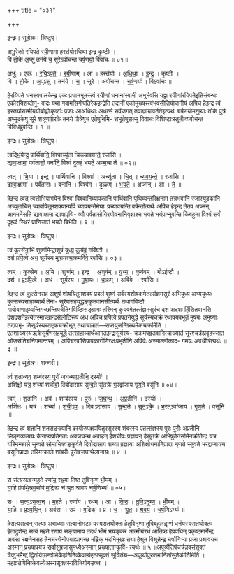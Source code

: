+++
title = "०३१"

+++


इन्द्रः। सुहोत्रः। त्रिष्टुप्।

अभू॒रेको॑ रयिपते रयी॒णामा हस्त॑योरधिथा इन्द्र कृ॒ष्टीः ।  
वि तो॒के अ॒प्सु तन॑ये च॒ सूरेऽवो॑चन्त चर्ष॒णयो॒ विवा॑चः ॥ ०१॥

अभूः॑ । एकः॑ । र॒यि॒ऽप॒ते॒ । र॒यी॒णाम् । आ । हस्त॑योः । अ॒धि॒थाः॒ । इ॒न्द्र॒ । कृ॒ष्टीः ।  
वि । तो॒के । अ॒प्ऽसु । तन॑ये । च॒ । सूरे॑ । अवो॑चन्त । च॒र्ष॒णयः॑ । विऽवा॑चः ॥

हेरयिपते धनस्यपालकेन्द्र एकः प्रधानभूतस्त्वं रयीणां धनानांस्वामी अभूर्भवसि यद्वा रयीणांरयिपतेइतिसंबन्धः एकोरयिशब्दोनु- वादः यथा गवामसिगोपतिरेकइन्द्रेति तदानीं एकोमुख्यस्त्वंभवसीतियोजनीयं अपिच हेइन्द्र त्वं हस्तयोरात्मीययोर्बाह्वोःकृष्टीः प्रजाः आअधिथाः अधत्से सर्वंजगत् तवाज्ञायांवर्ततेइत्यर्थः चर्षणयोमनुष्याः तोके पुत्रे अप्सूदकेषु सूरे शत्रूणांप्रेरके तनये पौत्रेषुच एतेषुनिमि- त्तभूतेषुसत्सु विवाचः विशिष्टाःस्तुतीःव्यवोचन्त विविधंब्रुवन्ति ॥ १ ॥

इन्द्रः। सुहोत्रः। त्रिष्टुप्।

त्वद्भि॒येन्द्र॒ पार्थि॑वानि॒ विश्वाच्यु॑ता चिच्च्यावयन्ते॒ रजां॑सि ।  
द्यावा॒क्षामा॒ पर्व॑तासो॒ वना॑नि॒ विश्वं॑ दृ॒ळ्हं भ॑यते॒ अज्म॒न्ना ते॑ ॥ ०२॥

त्वत् । भि॒या । इ॒न्द्र॒ । पार्थि॑वानि । विश्वा॑ । अच्यु॑ता । चि॒त् । च्य॒व॒य॒न्ते॒ । रजां॑सि ।  
द्यावा॒क्षामा॑ । पर्व॑तासः । वना॑नि । विश्व॑म् । दृ॒ळ्हम् । भ॒य॒ते॒ । अज्म॑न् । आ । ते॒ ॥

हेइन्द्र त्वत् त्वत्तोभियाभयेन विश्वा विश्वानिव्यापकानि पार्थिवानि पृथिव्यन्तरिक्षनाम तत्रभवानि रजांस्युदकानि अच्युताचित् च्यावयितुमशक्यान्यपि च्यावयन्तेमेघाः प्रच्यावयन्ति वर्षन्तीत्यर्थः अपिच हेइन्द्र तेतव अज्मन् आगमनेसति द्यावाक्षामा द्यावापृथि- व्यौ पर्वतासोगिरयोवनानिवृक्षाश्च भयते भयंप्राप्नुवन्ति किंबहुना विश्वं सर्वं दृह्ळं स्थिरं प्राणिजातं भयते बिभेति ॥ २ ॥

इन्द्रः। सुहोत्रः। त्रिष्टुप्।

त्वं कुत्से॑ना॒भि शुष्ण॑मिन्द्रा॒शुषं॑ युध्य॒ कुय॑वं॒ गवि॑ष्टौ ।  
दश॑ प्रपि॒त्वे अध॒ सूर्य॑स्य मुषा॒यश्च॒क्रमवि॑वे॒ रपां॑सि ॥ ०३॥

त्वम् । कुत्से॑न । अ॒भि । शुष्ण॑म् । इ॒न्द्र॒ । अ॒शुष॑म् । यु॒ध्य॒ । कुय॑वम् । गोऽइ॑ष्टौ ।  
दश॑ । प्र॒ऽपि॒त्वे । अध॑ । सूर्य॑स्य । मु॒षा॒यः । च॒क्रम् । अवि॑वेः । रपां॑सि ॥

हेइन्द्र त्वं कुत्सेनसह अशुषं शोषयितुमशक्यं प्रबलं शुष्णं सर्वस्यशोषकमेतत्संज्ञमसुरं अभियुध्य अभ्ययुध्यः कुत्सस्यसाहाय्यार्थं तेना- सुरेणसहयुद्धङ्कृतवानसीत्यर्थः तथागविष्टौ गावोबाणाइष्यन्तिगच्छन्तियत्रेतिगविष्टिःसङ्ग्रामः तस्मिन् कुयवमेतत्संज्ञमसुरंच दश अदशः हिंसितवानसि दंशदशनेइत्येतस्माच्छान्दसेलोटिरूपं अध अपिच प्रपित्वे प्रपतनेयुद्धे सूर्यस्यचक्रं रथावयवभूतं मुषयः अमुष्णाः तदापभृ- तिसूर्यस्यरतएकचक्रोभूत् तथाचाम्रातं—सप्तयुंजन्तिरथमेकचक्रमिति । एतशाख्यस्यऋषेःसूर्येणसहयुद्धे तत्साहाय्यार्थंआगतइन्द्रःसूर्यस्य- चक्रमपहृतवानित्याख्यातं सूरश्चक्रंप्रवृहज्जात ओजसेतिचनिगमान्तरम् । अपिचरपांसिपापकारीणिरक्षःप्रभृतीनि अविवेः अस्माल्लोकाद- गमयः अवधीरित्यर्थः ॥ ३ ॥

इन्द्रः। सुहोत्रः। शक्वरी।

त्वं श॒तान्यव॒ शम्ब॑रस्य॒ पुरो॑ जघन्थाप्र॒तीनि॒ दस्योः॑ ।  
अशि॑क्षो॒ यत्र॒ शच्या॑ शचीवो॒ दिवो॑दासाय सुन्व॒ते सु॑तक्रे भ॒रद्वा॑जाय गृण॒ते वसू॑नि ॥ ०४॥

त्वम् । श॒तानि॑ । अव॑ । शम्ब॑रस्य । पुरः॑ । ज॒घ॒न्थ॒ । अ॒प्र॒तीनि॑ । दस्योः॑ ।  
अशि॑क्षः । यत्र॑ । शच्या॑ । श॒ची॒ऽवः॒ । दिवः॑ऽदासाय । सु॒न्व॒ते । सु॒त॒ऽक्रे॒ । भ॒रत्ऽवा॑जाय । गृ॒ण॒ते । वसू॑नि ॥

हेइन्द्र त्वं शतानि शतसङ्ख्यानि दस्योरुपक्षपयितुरसुरस्य शंबरस्य एतत्संज्ञस्य पुरः पुरीः अप्रतीनि लिङ्गव्यत्ययः केनाप्यप्रतिगताः अवजघन्थ अवाहन् हेशचीवः प्रज्ञावन् हेसुतक्रे अभिषुतेनसोमेनक्रीतेन्द्र यत्र यस्मिन्काले सुन्वते सोमाभिषवङ्कुर्वते दिवोदासाय शच्या प्रज्ञाया अशिक्षोधनानिप्रादाः गृणते स्तुवते भरद्वाजायच वसूनिप्रादाः तस्मिन्काले शांबरीः पुरोवजघन्थेत्यन्वयः ॥ ४ ॥

इन्द्रः। सुहोत्रः। त्रिष्टुप्।

स स॑त्यसत्वन्मह॒ते रणा॑य॒ रथ॒मा ति॑ष्ठ तुविनृम्ण भी॒मम् ।  
या॒हि प्र॑पथि॒न्नव॒सोप॑ म॒द्रिक्प्र च॑ श्रुत श्रावय चर्ष॒णिभ्यः॑ ॥ ०५॥

सः । स॒त्य॒ऽस॒त्व॒न् । म॒ह॒ते । रणा॑य । रथ॑म् । आ । ति॒ष्ठ॒ । तु॒वि॒ऽनृ॒म्ण॒ । भी॒मम् ।  
या॒हि । प्र॒ऽप॒थि॒न् । अव॑सा । उप॑ । म॒द्रिक् । प्र । च॒ । श्रु॒त॒ । श्र॒व॒य॒ । च॒र्ष॒णिऽभ्यः॑ ॥

हेसत्यसत्वन् सत्याः अबाध्याः सत्वानोभटाः यस्यसतथोक्तः हेतुविनृम्ण तुविबहुलन्नृम्णं धनंयस्यसतथोक्तः हेताद्रुशेन्द्र सत्वं महते रणाय सङ्ग्रामाय तदर्थं भीमं भयङ्करं आत्मीयंरथं आतिष्ठ हेप्रपथिन् प्रकृष्टमार्गेन्द्र अवसा रक्षणेनसह तेनचरथेनोपयाह्यागच्छ मद्रिक् मदभिमुखः तथा हेश्रुत विश्रुतेन्द्र चर्षाणिभ्यः प्रजा प्रश्रावयच अस्मान् प्रख्यापयच सर्वासुप्रजासुमध्येअस्मान् प्रख्यातान्कुर्वि- त्यर्थः ॥ ५ ॥अपूर्व्येतिपंचर्चन्नवसंसूक्तं त्रैष्टुभमैन्द्रं द्वितीयेछान्दोमिकेहनिनिष्केवल्येएतत्सूक्तं सूत्रितंच—अपूर्व्यापुरुतमानितांसुतेकीर्तिमिति । महाव्रतेपिनिष्केवल्येअस्यसूक्तस्यविनियोगउक्तः ।